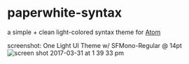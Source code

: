 # paperwhite-syntax
a simple + clean light-colored syntax theme for [Atom](http://atom.io)

screenshot: One Light UI Theme w/ SFMono-Regular @ 14pt
![screen shot 2017-03-31 at 1 39 33 pm](https://cloud.githubusercontent.com/assets/17889873/24568624/80f213a4-1617-11e7-89d1-a9982f6de33d.png)
